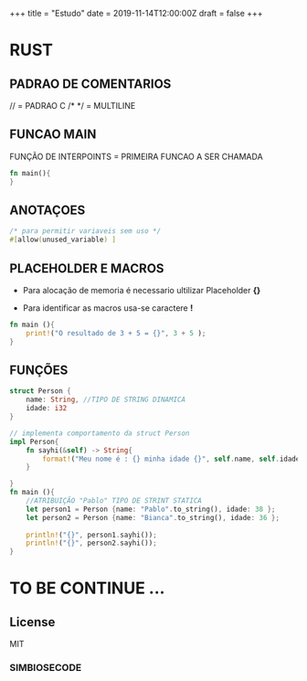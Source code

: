 +++
title = "Estudo"
date = 2019-11-14T12:00:00Z
draft = false
+++
# RUST

## PADRAO DE COMENTARIOS 
// = PADRAO C 
/* */ = MULTILINE

## FUNCAO MAIN
FUNÇÃO DE INTERPOINTS = PRIMEIRA FUNCAO A SER CHAMADA
```rust
fn main(){
}
```
## ANOTAÇOES
```rust
/* para permitir variaveis sem uso */
#[allow(unused_variable) ]

```
##   PLACEHOLDER E MACROS
* Para alocação de memoria é necessario ultilizar Placeholder **{}**

* Para identificar as macros usa-se caractere **!**
```rust
fn main (){
    print!("O resultado de 3 + 5 = {}", 3 + 5 );
}
```


## FUNÇÕES
```rust
struct Person {
    name: String, //TIPO DE STRING DINAMICA
    idade: i32
}

// implementa comportamento da struct Person
impl Person{
    fn sayhi(&self) -> String{
        format!("Meu nome é : {} minha idade {}", self.name, self.idade)
    }

}
fn main (){
    //ATRIBUIÇÃO "Pablo" TIPO DE STRINT STATICA 
    let person1 = Person {name: "Pablo".to_string(), idade: 38 };
    let person2 = Person {name: "Bianca".to_string(), idade: 36 };
    
    println!("{}", person1.sayhi());
    println!("{}", person2.sayhi());
}
```




# **TO BE CONTINUE  ...**


## License

MIT
### **SIMBIOSECODE**